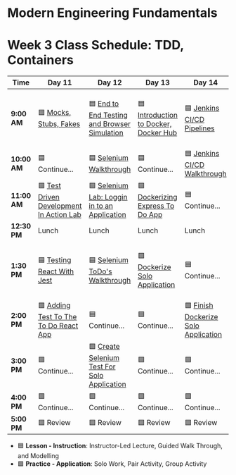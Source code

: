 # Modern Engineering Fundamentals



# Week 3 Class Schedule: TDD, Containers

| Time      | Day 11                         | Day 12                         | Day 13           | Day 14                | Day 15              |
|-----------|-------------------------------|-------------------------------|------------------|----------------------|--------------------|
| **9:00 AM**  | 🟦 [Mocks, Stubs, Fakes](./slide-decks/day11.pdf)    | 🟦 [End to End Testing and Browser Simulation](./slide-decks/day12.pdf)     | 🟦 [Introduction to Docker, Docker Hub](./slide-decks/day13.pdf)             | 🟦 [Jenkins CI/CD Pipelines](./slide-decks/day14.pdf)  | 🟦 [AWS Cloud Formation Template Guest Demo](./slide-decks/day15.pdf)  |
| **10:00 AM** | 🟦 Continue...     | 🟦 [Selenium Walkthrough](https://git.generalassemb.ly/ModernEngineering/selenium-walkthrough)           | 🟦 Continue...  | 🟦 [Jenkins CI/CD Walkthrough](./slide-decks/day14.pdf)        | 🟦 Continue... |
| **11:00 AM** |   🟩 [Test Driven Development In Action Lab](https://git.generalassemb.ly/ModernEngineering/tdd-supertest-lotr)                           |     🟩 [Selenium Lab: Loggin in to an Application](https://git.generalassemb.ly/ModernEngineering/selenium-walkthrough#exercise-log-into-facebook-with-selenium)                        |  🟩 [Dockerizing Express To Do App](https://git.generalassemb.ly/ModernEngineering/dockerize-to-do-app)              |   🟦 Continue...                   |     🟦 Continue...              |
| **12:30 PM** | Lunch                         | Lunch                         | Lunch            | Lunch                | Lunch              |
| **1:30 PM**  | 🟦 [Testing React With Jest](https://git.generalassemb.ly/ModernEngineering/testing-react-with-jest-walkthrough)                 | 🟦 [Selenium ToDo's Walkthrough](https://git.generalassemb.ly/ModernEngineering/selenium-toDos-walkthrough)                    | 🟩 [Dockerize Solo Application](https://git.generalassemb.ly/ModernEngineering/docker-and-jenkins-lab) | 🟦 Continue...   | 🟦 [Deployment To Prudential AWS Guest Demo](./slide-decks/day15.pdf) |
| **2:00 PM**  | 🟩 [Adding Test To The To Do React App](https://git.generalassemb.ly/ModernEngineering/jest-react-lab)       | 🟦 Continue...        |  🟩 Continue...                | 🟩 [Finish Dockerize Solo Application](https://git.generalassemb.ly/ModernEngineering/docker-and-jenkins-lab)|     🟦 Continue...              |
| **3:00 PM**  |    🟩 Continue...                           |  🟩 [Create Selenium Test For Solo Application](https://git.generalassemb.ly/ModernEngineering/add-selenium-to-personal-application)                             |   🟩 Continue...               |   🟩 Continue...                   |  🟦 Continue...                  |
| **4:00 PM**  | 🟩 Continue...                       | 🟩 Continue...                      | 🟩 Continue...         | 🟩 Continue...              | 🟦 Continue...           |
| **5:00 PM**  |    🟦 Review                           |           🟦 Review                    |         🟦 Review         |        🟦 Review              |        🟦 Review            |

- 🟦 **Lesson - Instruction**: Instructor-Led Lecture, Guided Walk Through, and Modelling
- 🟩 **Practice - Application**: Solo Work, Pair Activity, Group Activity
